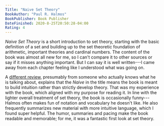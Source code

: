 ```yaml
---
Title: "Naive Set Theory"
BookAuthor: "Paul R. Halmos"
BookPublisher: Book Publisher
DateFinished: 2020-8-25T20:50:28-04:00
Rating: 4
---
```


*Naive Set Theory* is a short introduction to set theory, starting with the basic definition of a set and building up to the set theoretic foundation of arithmetic, important theories and cardinal numbers.
The content of the book was almost all new for me, so I can't compare it to other sources or say if it misses anything important.
But I can say it is well written---I came away from each chapter feeling like I understood what was going on.

A [different review](https://www.maa.org/press/maa-reviews/na-ve-set-theory), presumably from someone who actually knows what he is talking about, explains that the *Naive* in the title means the book is meant to build intuition rather than strictly develop theory.
That was my experience with the book, which aligned with my purpose for reading it.
In line with the lighter overall treatment of set theory, the book is occasionally funny---Halmos often makes fun of notation and vocabulary he doesn't like.
He also frequently summarizes new material with more intuitive language, which I found super helpful.
The humor, summaries and pacing make the book readable and memorable; for me, it was a fantastic first look at set theory.
